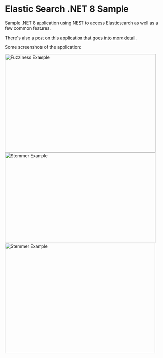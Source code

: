 # Elastic Search .NET 8 Sample
Sample .NET 8 application using NEST to access Elasticsearch as well as a few common features.

There's also a [post on this application that goes into more detail](https://www.adamrussell.com/elasticsearch-with-asp-net-core-using-nest/).

Some screenshots of the application:

<img src="https://raw.githubusercontent.com/adam-russell/elasticsearch-aspnet-core-sample/master/screenshots/ElasticsearchFuzziness.png" width="487" height="318" alt="Fuzziness Example">

<img src="https://raw.githubusercontent.com/adam-russell/elasticsearch-aspnet-core-sample/master/screenshots/ElasticsearchStemmer.png" width="486" height="293" alt="Stemmer Example">

<img src="https://raw.githubusercontent.com/adam-russell/elasticsearch-aspnet-core-sample/master/screenshots/ElasticsearchSynonym.png" width="485" height="356" alt="Stemmer Example">